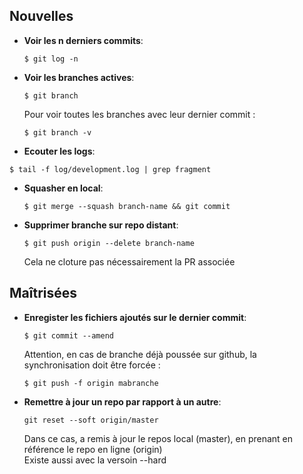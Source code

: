 ## Nouvelles

* **Voir les n derniers commits**:
  ```
  $ git log -n
  ```

* **Voir les branches actives**:

  ```
  $ git branch
  ```
  Pour voir toutes les branches avec leur dernier commit :
    ```
  $ git branch -v
  ```

* **Ecouter les logs**:

```
$ tail -f log/development.log | grep fragment
```

* **Squasher en local**:

  ```
  $ git merge --squash branch-name && git commit
  ```

* **Supprimer branche sur repo distant**:

  ```
  $ git push origin --delete branch-name
  ```
  Cela ne cloture pas nécessairement la PR associée



## Maîtrisées

* **Enregister les fichiers ajoutés sur le dernier commit**:
  ```
  $ git commit --amend
  ```
  Attention, en cas de branche déjà poussée sur github, la synchronisation doit être forcée :
  ```
  $ git push -f origin mabranche
  ```

* **Remettre à jour un repo par rapport à un autre**:

  ```
  git reset --soft origin/master
  ```
  Dans ce cas, a remis à jour le repos local (master), en prenant en référence le repo en ligne (origin)
  <br/>Existe aussi avec la versoin --hard
